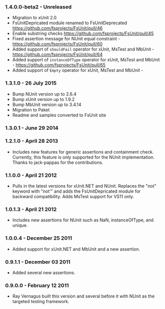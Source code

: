 ### 1.4.0.0-beta2 - Unreleased
* Migration to xUnit 2.0
* FsUnitDepricated module renamed to FsUnitDeprecated https://github.com/fsprojects/FsUnit/pull/46
* Enable substring checks https://github.com/fsprojects/FsUnit/pull/45
* Fixed assertion message for NUnit equal constraint - https://github.com/fsprojects/FsUnit/pull/60
* Added support of `shouldFail` operator for xUnit, MsTest and MbUnit - https://github.com/fsprojects/FsUnit/pull/64
* Added support of `instanceOfType` operator for xUnit, MsTest and MbUnit - https://github.com/fsprojects/FsUnit/pull/65
* Added support of `Empty` operator for xUnit, MsTest and MbUnit -

### 1.3.1.0 - 26 July 2015
* Bump NUnit version up to 2.6.4
* Bump xUnit version up to 1.9.2
* Bump MbUnit version up to 3.4.14
* Migration to Paket
* Readme and samples converted to FsUnit site

### 1.3.0.1 - June 29 2014

### 1.2.1.0 - April 28 2013
* Includes new features for generic assertions and containment check. Currently, this feature is only supported for the NUnit implementation. Thanks to jack-pappas for the contributions.

### 1.1.0.0 - April 21 2012
* Pulls in the latest versions for xUnit.NET and NUnit. Replaces the "not" keyword with "not'" and adds the FsUnitDepricated module for backward compatibility. Adds MsTest support for VS11 only.

### 1.0.1.3 - April 21 2012
* Includes new assertions for NUnit such as NaN, instanceOfType, and unique.

### 1.0.0.4 - December 25 2011
* Added support for xUnit.NET and MbUnit and a new assertion.

### 0.9.1.1 - December 03 2011
* Added several new assertions.

### 0.9.0.0 - February 12 2011
* Ray Vernagus built this version and several before it with NUnit as the targeted testing framework.
